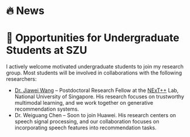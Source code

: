 # 🔥 News
<!-- - *25.12* One paper in KDD is accepted. -->

# 📢 Opportunities for Undergraduate Students at SZU
I actively welcome motivated undergraduate students to join my research group. Most students will be involved in collaborations with the following researchers:
- [Dr. Jiawei Wang](https://jiaweiwang-ai.github.io) – Postdoctoral Research Fellow at the [NExT++](https://www.nextcenter.org) Lab, National University of Singapore. His research focuses on trustworthy multimodal learning, and we work together on generative recommendation systems.
- Dr. Weiguang Chen – Soon to join Huawei. His research centers on speech signal processing, and our collaboration focuses on incorporating speech features into recommendation tasks.
